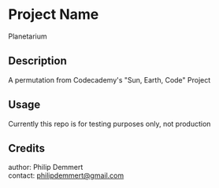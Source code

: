 # Project Name

Planetarium


## Description

A permutation from Codecademy's "Sun, Earth, Code" Project

## Usage 

Currently this repo is for testing purposes only, not production


## Credits

author: Philip Demmert
<br>
contact: philipdemmert@gmail.com

